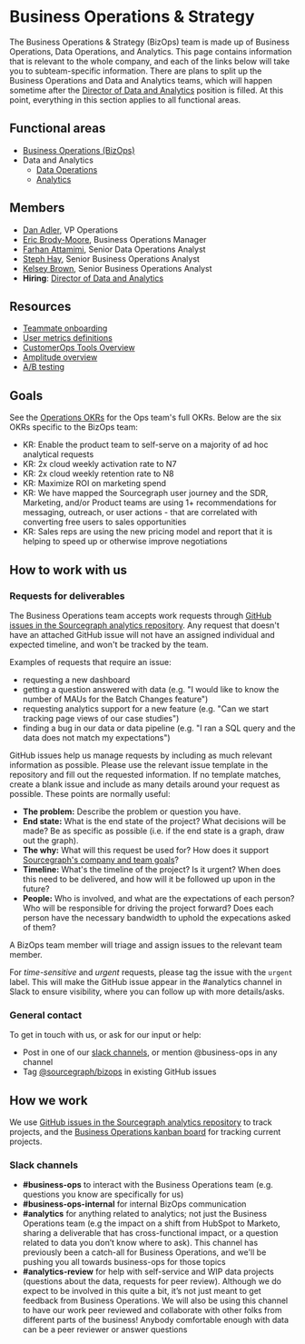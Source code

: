 # Business Operations & Strategy

The Business Operations & Strategy (BizOps) team is made up of Business Operations, Data Operations, and Analytics. This page contains information that is relevant to the whole company, and each of the links below will take you to subteam-specific information. There are plans to split up the Business Operations and Data and Analytics teams, which will happen sometime after the [Director of Data and Analytics](https://boards.greenhouse.io/sourcegraph91/jobs/4084968004) position is filled. At this point, everything in this section applies to all functional areas.

## Functional areas

- [Business Operations (BizOps)](business_operations.md)
- Data and Analytics
  - [Data Operations](data_operations.md)
  - [Analytics](analytics.md)

## Members

- [Dan Adler](../../company/team/index.md#dan-adler-he-him), VP Operations
- [Eric Brody-Moore](../../company/team/index.md#eric-brody-moore), Business Operations Manager
- [Farhan Attamimi](../../company/team/index.md#farhan-attamimi), Senior Data Operations Analyst
- [Steph Hay](../../company/team/index.md#steph-hay-she-her), Senior Business Operations Analyst
- [Kelsey Brown](../../company/team/index.md#kelsey-brown-she-her), Senior Business Operations Analyst
- **Hiring**: [Director of Data and Analytics](https://boards.greenhouse.io/sourcegraph91/jobs/4084968004)

## Resources

- [Teammate onboarding](onboarding.md)
- [User metrics definitions](user_definitions.md)
- [CustomerOps Tools Overview](customer_ops_tools.md)
- [Amplitude overview](amplitude.md)
- [A/B testing](ab-testing.md)

## Goals

See the [Operations OKRs](../../company/goals/2022_q3.md#operations-bizops-finance-techops-legal) for the Ops team's full OKRs. Below are the six OKRs specific to the BizOps team:

- KR: Enable the product team to self-serve on a majority of ad hoc analytical requests
- KR: 2x cloud weekly activation rate to N7
- KR: 2x cloud weekly retention rate to N8
- KR: Maximize ROI on marketing spend
- KR: We have mapped the Sourcegraph user journey and the SDR, Marketing, and/or Product teams are using 1+ recommendations for messaging, outreach, or user actions - that are correlated with converting free users to sales opportunities
- KR: Sales reps are using the new pricing model and report that it is helping to speed up or otherwise improve negotiations

## How to work with us

### Requests for deliverables

The Business Operations team accepts work requests through [GitHub issues in the Sourcegraph analytics repository](https://github.com/sourcegraph/analytics/issues). Any request that doesn't have an attached GitHub issue will not have an assigned individual and expected timeline, and won't be tracked by the team.

Examples of requests that require an issue:

- requesting a new dashboard
- getting a question answered with data (e.g. "I would like to know the number of MAUs for the Batch Changes feature")
- requesting analytics support for a new feature (e.g. "Can we start tracking page views of our case studies")
- finding a bug in our data or data pipeline (e.g. "I ran a SQL query and the data does not match my expectations")

GitHub issues help us manage requests by including as much relevant information as possible. Please use the relevant issue template in the repository and fill out the requested information. If no template matches, create a blank issue and include as many details around your request as possible. These points are normally useful:

- **The problem:** Describe the problem or question you have.
- **End state:** What is the end state of the project? What decisions will be made? Be as specific as possible (i.e. if the end state is a graph, draw out the graph).
- **The why:** What will this request be used for? How does it support [Sourcegraph's company and team goals](../../company/goals/index.md)?
- **Timeline:** What's the timeline of the project? Is it urgent? When does this need to be delivered, and how will it be followed up upon in the future?
- **People:** Who is involved, and what are the expectations of each person? Who will be responsible for driving the project forward? Does each person have the necessary bandwidth to uphold the expecations asked of them?

A BizOps team member will triage and assign issues to the relevant team member.

For _time-sensitive_ and _urgent_ requests, please tag the issue with the `urgent` label. This will make the GitHub issue appear in the #analytics channel in Slack to ensure visibility, where you can follow up with more details/asks.

### General contact

To get in touch with us, or ask for our input or help:

- Post in one of our [slack channels](#slack-channels), or mention @business-ops in any channel
- Tag [@sourcegraph/bizops](https://github.com/orgs/sourcegraph/teams/bizops) in existing GitHub issues

## How we work

We use [GitHub issues in the Sourcegraph analytics repository](https://github.com/sourcegraph/analytics/issues) to track projects, and the [Business Operations kanban board](https://github.com/orgs/sourcegraph/projects/63) for tracking current projects.

### Slack channels

- **#business-ops** to interact with the Business Operations team (e.g. questions you know are specifically for us)
- **#business-ops-internal** for internal BizOps communication
- **#analytics** for anything related to analytics; not just the Business Operations team (e.g the impact on a shift from HubSpot to Marketo, sharing a deliverable that has cross-functional impact, or a question related to data you don’t know where to ask). This channel has previously been a catch-all for Business Operations, and we'll be pushing you all towards business-ops for those topics
- **#analytics-review** for help with self-service and WIP data projects (questions about the data, requests for peer review). Although we do expect to be involved in this quite a bit, it’s not just meant to get feedback from Business Operations. We will also be using this channel to have our work peer reviewed and collaborate with other folks from different parts of the business! Anybody comfortable enough with data can be a peer reviewer or answer questions
